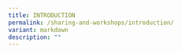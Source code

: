 ```yaml
---
title: INTRODUCTION
permalink: /sharing-and-workshops/introduction/
variant: markdown
description: ""
---
```

